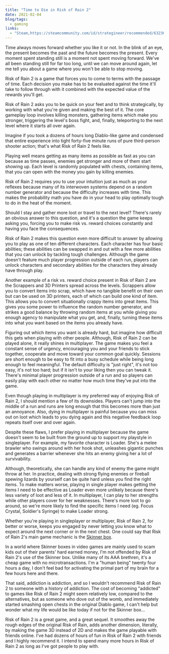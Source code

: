 ```yaml
---
title: "Time to Die in Risk of Rain 2"
date: 2021-02-04
blog/tags:
  - gaming
links:
  - "Steam,https://steamcommunity.com/id/strategineer/recommended/632360/"
---
```


Time always moves forward whether you like it or not. In the blink of an eye, the present becomes the past and the future becomes the present. Every moment spent standing still is a moment not spent moving forward. We've all been standing still for far too long, until we can move around again, let me tell you about a game where you won't be able to stop moving.

Risk of Rain 2 is a game that forces you to come to terms with the passage of time. Each decision you make has to be evaluated against the time it'll take to follow through with it combined with the expected value of the rewards you'll get.

Risk of Rain 2 asks you to be quick on your feet and to think strategically, by working with what you're given and making the best of it. The core gameplay loop involves killing monsters, gathering items which make you stronger, triggering the level's boss fight, and, finally, teleporting to the next level where it starts all over again.

Imagine if you took a dozens of hours long Diablo-like game and condensed that entire experience into tight forty-five minute runs of pure third-person shooter action; that's what Risk of Rain 2 feels like.

Playing well means getting as many items as possible as fast as you can because as time passes, enemies get stronger and more of them start showing up. Each level is randomly populated with chests, containing items, that you can open with the money you gain by killing enemies.

Risk of Rain 2 requires you to use your intuition just as much as your reflexes because many of its interwoven systems depend on a random number generator and because the difficulty increases with time. This makes the probability math you have do in your head to play optimally tough to do in the heat of the moment.

Should I stay and gather more loot or travel to the next level? There's rarely an obvious answer to this question, and it's a question the game keeps asking you, forcing you to make risk vs. reward choices constantly and having you face the consequences.

Risk of Rain 2 makes this question even more difficult to answer by allowing you to play as one of ten different characters. Each character has four basic abilities; these abilities can be swapped in and out with a few more abilities that you can unlock by tackling tough challenges. Although the game doesn't feature much player progression outside of each run, players can unlock characters and secondary abilities for the characters they already have through play.

Another example of a risk vs. reward choice present in Risk of Rain 2 are the Scrappers and 3D Printers spread across the levels. Scrappers allow you to convert items into scrap, which have no tangible benefit on their own but can be used on 3D printers, each of which can build one kind of item. This allows you to convert situationally crappy items into great items. This gives you some power to influence the random number generator, and strikes a good balance by throwing random items at you while giving you enough agency to manipulate what you get, and, finally, turning these items into what you want based on the items you already have.

Figuring out which items you want is already hard, but imagine how difficult this gets when playing with other people. Although, Risk of Rain 2 can be played alone, it really shines in multiplayer. The game makes you feel a constant sense of urgency, encouraging you and your friends to stick together, cooperate and move toward your common goal quickly. Sessions are short enough to be easy to fit into a busy schedule while being long enough to feel meaningful. The default difficulty is "just right", it's not too easy, it's not too hard; but if it isn't to your liking then you can tweak it. There's minimal player progression outside of a run and so players can easily play with each other no matter how much time they've put into the game.

Even though playing in multiplayer is my preferred way of enjoying Risk of Rain 2, I should mention a few of its downsides. Players can't jump into the middle of a run and runs are long enough that this becomes more than just an annoyance. Also, dying in multiplayer is painful because you can miss out on loot which leads to you dying again and this negative feedback loop repeats itself over and over again.

Despite these flaws, I prefer playing in multiplayer because the game doesn't seem to be built from the ground up to support my playstyle in singleplayer. For example, my favorite character is Loader. She's a melee brawler who swings around with her hook shot, unleashes gigantic punches and generates a barrier whenever she hits an enemy giving her a lot of survivability.

Although, theoretically, she can handle any kind of enemy the game might throw at her. In practice, dealing with strong flying enemies or fireball spewing lizards by yourself can be quite hard unless you find the right items. To make matters worse, playing in single player makes getting the items I need to be effective as Loader even more unlikely because there's less variety of loot and less of it. In multiplayer, I can play to her strengths while other players cover for her weaknesses. There's more loot to go around, so we're more likely to find the specific items I need (eg. Focus Crystal, Soldier's Syringe) to make Loader strong.

Whether you're playing in singleplayer or multiplayer, Risk of Rain 2, for better or worse, keeps you engaged by never letting you know what to expect around the next corner or in the next chest. One could say that Risk of Rain 2's main game mechanic is the [Skinner box](https://en.wikipedia.org/wiki/Operant_conditioning_chamber).

In a world where Skinner boxes in video games are mainly used to scam kids out of their parents' hard earned money, I'm not offended by Risk of Rain 2's use of the Skinner box. Unlike many of its AAA brethren, it's a cheap game with no microtransactions. I'm a "human being" twenty four hours a day, I don't feel bad for activating the primal part of my brain for a few hours here and there.

That said, addiction is addiction, and so I wouldn't recommend Risk of Rain 2 to someone with a history of addiction. The cost of becoming "addicted" to games like Risk of Rain 2 might seem relatively low, compared to the alternatives, but as someone who dove out of the womb, and immediately started smashing open chests in the original Diablo game, I can't help but wonder what my life would be like today if not for the Skinner box...

Risk of Rain 2 is a great game, and a great sequel. It smoothes away the rough edges of the original Risk of Rain, adds another dimension, literally, by making the game 3D instead of 2D and makes the game playable with friends online. I've had dozens of hours of fun in Risk of Rain 2 with friends and I highly recommend it. I intend to spend many more hours in Risk of Rain 2 as long as I've got people to play with.
